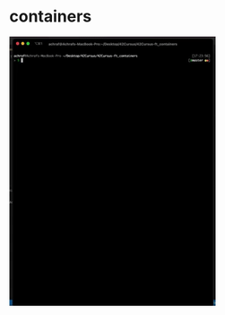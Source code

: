 # containers

![TEST00_GIF](https://github.com/spydersy/42Cursus-ft_containers/blob/master/gif/ft_containers_test00.gif)
